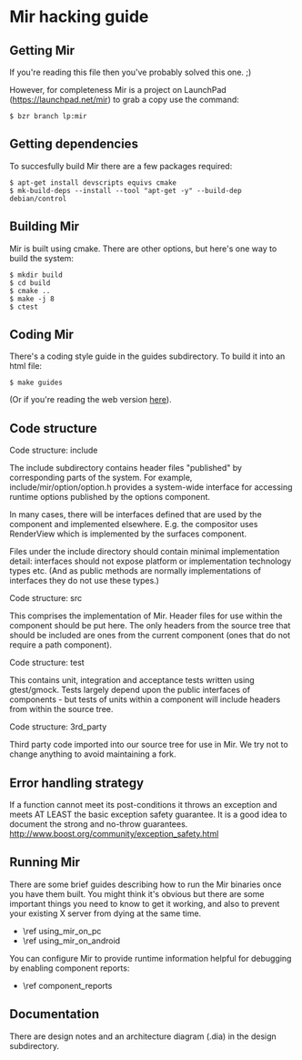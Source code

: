 Mir hacking guide
=================

Getting Mir
-----------

If you're reading this file then you've probably solved this one. ;)

However, for completeness Mir is a project on LaunchPad (https://launchpad.net/mir)
to grab a copy use the command:

    $ bzr branch lp:mir


Getting dependencies
--------------------
To succesfully build Mir there are a few packages required:

    $ apt-get install devscripts equivs cmake
    $ mk-build-deps --install --tool "apt-get -y" --build-dep debian/control


Building Mir
-----------

Mir is built using cmake. There are other options, but here's one way to
build the system:

    $ mkdir build
    $ cd build
    $ cmake ..
    $ make -j 8
    $ ctest


Coding Mir
----------

There's a coding style guide in the guides subdirectory. To build it into an
html file:

    $ make guides

(Or if you're reading the web version [here](cppguide/index.html)).


Code structure
--------------

Code structure: include

The include subdirectory contains header files "published" by corresponding parts
of the system. For example, include/mir/option/option.h provides a system-wide interface
for accessing runtime options published by the options component.

In many cases, there will be interfaces defined that are used by the component
and implemented elsewhere. E.g. the compositor uses RenderView which is implemented
by the surfaces component.

Files under the include directory should contain minimal implementation detail: interfaces
should not expose platform or implementation technology types etc. (And as public methods
are normally implementations of interfaces they do not use these types.)


Code structure: src

This comprises the implementation of Mir. Header files for use within the component
should be put here. The only headers from the source tree that should be included are
ones from the current component (ones that do not require a path component).


Code structure: test

This contains unit, integration and acceptance tests written using gtest/gmock. Tests
largely depend upon the public interfaces of components - but tests of units within
a component will include headers from within the source tree.


Code structure: 3rd_party

Third party code imported into our source tree for use in Mir. We try not to change
anything to avoid maintaining a fork.


Error handling strategy
-----------------------

If a function cannot meet its post-conditions it throws an exception and meets
AT LEAST the basic exception safety guarantee. It is a good idea to document the
strong and no-throw guarantees. http://www.boost.org/community/exception_safety.html


Running Mir
-----------

There are some brief guides describing how to run the Mir binaries once you have
them built. You might think it's obvious but there are some important things
you need to know to get it working, and also to prevent your existing X server
from dying at the same time.

 - \ref using_mir_on_pc
 - \ref using_mir_on_android

You can configure Mir to provide runtime information helpful for debugging
by enabling component reports:

 - \ref component_reports

Documentation
-------------

There are design notes and an architecture diagram (.dia) in the design
subdirectory.


